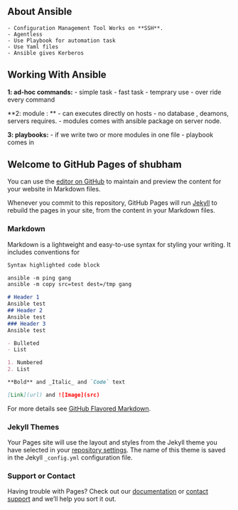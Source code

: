 ## About Ansible 
  	- Configuration Management Tool Works on **SSH**.
	- Agentless
	- Use Playbook for automation task 
	- Use Yaml files 
	- Ansible gives Kerberos 

## Working With Ansible
  
 **1: ad-hoc commands:**
	- simple task
	- fast task
	- temprary use
	- over ride every command

**2: module : **
	- can executes directly on hosts
	- no database , deamons, servers requires.
	- modules comes with ansible package on server node.

**3: playbooks:**
	- if we write two or more modules in one file - playbook comes in
















## Welcome to GitHub Pages of shubham

You can use the [editor on GitHub](https://github.com/shubhampwr886/ansible/edit/master/docs/index.md) to maintain and preview the content for your website in Markdown files.

Whenever you commit to this repository, GitHub Pages will run [Jekyll](https://jekyllrb.com/) to rebuild the pages in your site, from the content in your Markdown files.

### Markdown

Markdown is a lightweight and easy-to-use syntax for styling your writing. It includes conventions for

```markdown
Syntax highlighted code block

ansible -m ping gang
ansible -m copy src=test dest=/tmp gang

# Header 1
Ansible test
## Header 2
Ansible test
### Header 3
Ansible test

- Bulleted
- List

1. Numbered
2. List

**Bold** and _Italic_ and `Code` text

[Link](url) and ![Image](src)
```

For more details see [GitHub Flavored Markdown](https://guides.github.com/features/mastering-markdown/).

### Jekyll Themes

Your Pages site will use the layout and styles from the Jekyll theme you have selected in your [repository settings](https://github.com/shubhampwr886/ansible/settings). The name of this theme is saved in the Jekyll `_config.yml` configuration file.

### Support or Contact

Having trouble with Pages? Check out our [documentation](https://docs.github.com/categories/github-pages-basics/) or [contact support](https://support.github.com/contact) and we’ll help you sort it out.
